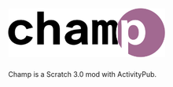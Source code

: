 <h1><picture>
  <source media="(prefers-color-scheme: dark)" srcset="https://raw.githubusercontent.com/Champ-Official/.github/f477cb4506458b09f72a75d2cb7dcd414339b823/Champ%20Logo%20(White).svg?token=ATRUOGKMLRWF5NJVPKSTDM3F7M7AG">
  <source media="(prefers-color-scheme: light)" srcset="https://raw.githubusercontent.com/Champ-Official/.github/f477cb4506458b09f72a75d2cb7dcd414339b823/Champ%20Logo%20(Black).svg?token=ATRUOGOZEWQX3PTVREDVLULF7M7CO">
  <img alt="Champ" src="https://github.com/Champ-Official/.github/blob/main/Champ%20Logo%20(Black).svg" height="100">
</picture></h1>
Champ is a Scratch 3.0 mod with ActivityPub.
